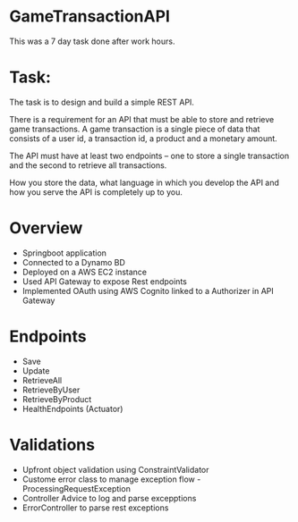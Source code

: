 # GameTransactionAPI

This was a 7 day task done after work hours.
 
# Task:
The task is to design and build a simple REST API.

There is a requirement for an API that must be able to store and retrieve game transactions. A game transaction is a single piece of data that consists of a user id, a transaction id, a product and a monetary amount. 

The API must have at least two endpoints – one to store a single transaction and the second to retrieve all transactions.

How you store the data, what language in which you develop the API and how you serve the API is completely up to you.

# Overview
* Springboot application
* Connected to a Dynamo BD
* Deployed on a AWS EC2 instance
* Used API Gateway to expose Rest endpoints
* Implemented OAuth using AWS Cognito linked to a Authorizer in API Gateway

# Endpoints
* Save
* Update
* RetrieveAll
* RetrieveByUser
* RetrieveByProduct
* HealthEndpoints (Actuator)

# Validations
* Upfront object validation using ConstraintValidator
* Custome error class to manage exception flow - ProcessingRequestException 
* Controller Advice to log and parse excepptions
* ErrorController to parse rest exceptions
